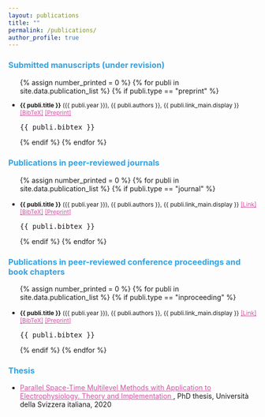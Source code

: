 ```yaml
---
layout: publications
title: ""
permalink: /publications/
author_profile: true
---
```


### <span style="color:rgb(55, 161, 223)"> Submitted manuscripts (under revision)
<ul class="preprint_list">
{% assign number_printed = 0 %}
{% for publi in site.data.publication_list %}
{% if publi.type == "preprint" %}

<li ><p style="font-size:0.85em">
<b>{{ publi.title }}</b> ({{ publi.year }}), {{ publi.authors }}, {{ publi.link_main.display }}
<a href="javascript:toggleBibtex('{{ publi.label }}')" style="color:rgb(199, 21, 133,0.75);">[BibTeX]</a>
<a href="{{ publi.link_pre.url }}" target="_blank" style="color:rgb(199, 21, 133,0.75);">[Preprint]</a> 
</p>
<div id="bib_{{ publi.label }}" class="bibtex noshow">
<pre>
{{ publi.bibtex }}
</pre>
</div>
</li>

{% endif %}
{% endfor %}

</ul>

### <span style="color:rgb(55, 161, 223)"> Publications in peer-reviewed journals
<!-- Generated from JabRef by PubList by Truong Nghiem at 11:44 on 2015.09.10. -->
<ul class="biblist">

{% assign number_printed = 0 %}
{% for publi in site.data.publication_list %}
{% if publi.type == "journal" %}

<li ><p style="font-size:0.85em">
<b>{{ publi.title }}</b> ({{ publi.year }}), {{ publi.authors }}, {{ publi.link_main.display }}
<a href="{{ publi.link_main.url }}" target="_blank" style="color:rgb(199, 21, 133,0.75);">[Link]</a>
<a href="javascript:toggleBibtex('{{ publi.label }}')" style="color:rgb(199, 21, 133,0.75);">[BibTeX]</a>
<a href="{{ publi.link_pre.url }}" target="_blank" style="color:rgb(199, 21, 133,0.75);">[Preprint]</a> 
</p>
<div id="bib_{{ publi.label }}" class="bibtex noshow">
<pre>
{{ publi.bibtex }}
</pre>
</div>
</li>

{% endif %}
{% endfor %}

</ul>

### <span style="color:rgb(55, 161, 223)"> Publications in peer-reviewed conference proceedings and book chapters
<ul class="biblist">

{% assign number_printed = 0 %}
{% for publi in site.data.publication_list %}
{% if publi.type == "inproceeding" %}

<li ><p style="font-size:0.85em">
<b>{{ publi.title }}</b> ({{ publi.year }}), {{ publi.authors }}, {{ publi.link_main.display }}
<a href="{{ publi.link_main.url }}" target="_blank" style="color:rgb(199, 21, 133,0.75);">[Link]</a>
<a href="javascript:toggleBibtex('{{ publi.label }}')" style="color:rgb(199, 21, 133,0.75);">[BibTeX]</a>
<a href="{{ publi.link_pre.url }}" target="_blank" style="color:rgb(199, 21, 133,0.75);">[Preprint]</a> 
</p>
<div id="bib_{{ publi.label }}" class="bibtex noshow">
<pre>
{{ publi.bibtex }}
</pre>
</div>
</li>

{% endif %}
{% endfor %}

</ul>

### <span style="color:rgb(55, 161, 223)"> Thesis
*  <a href="https://susi.usi.ch/usi/documents/319120" style="color:rgb(199, 21, 133,0.75);"> Parallel Space-Time Multilevel Methods with Application to Electrophysiology.
Theory and Implementation </a>, PhD thesis, Università della Svizzera italiana, 2020
